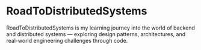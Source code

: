 # RoadToDistributedSystems
RoadToDistributedSystems is my learning journey into the world of backend and distributed systems — exploring design patterns, architectures, and real-world engineering challenges through code.
